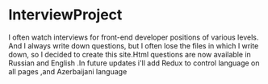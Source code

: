 # InterviewProject
I often watch interviews for front-end developer positions of various levels. And I always write down questions, but I often lose the files in which I write down, so I decided to create this site.Html questions are now available in Russian and English
.In future updates i'll add Redux  to control language on all pages ,and Azerbaijani language

